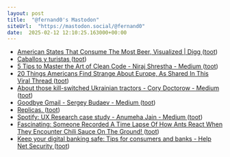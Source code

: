 ```yaml
---
layout: post
title:  "@fernand0's Mastodon"
siteUrl:  "https://mastodon.social/@fernand0"
date:  2025-02-12 12:10:25.163000+00:00
---
```

*  [American States That Consume The Most Beer, Visualized \| Digg ](https://digg.com/data-viz/link/which-us-state-consumes-the-most-beer-wQMAxF6Oo) ([toot](https://mastodon.social/@fernand0/113990842788201504))
*  [Caballos y turistas ](https://www.flickr.com/photos/fernand0/54316577070) ([toot](https://mastodon.social/@fernand0/113990767861388317))
*  [5 Tips to Master the Art of Clean Code - Niraj Shrestha - Medium ](https://mrshrestha.medium.com/5-tips-to-master-the-art-of-clean-code-cdd11a25b37) ([toot](https://mastodon.social/@fernand0/113990580266488464))
*  [20 Things Americans Find Strange About Europe, As Shared In This Viral Thread ](https://www.demilked.com/american-people-list-weird-european-things) ([toot](https://mastodon.social/@fernand0/113990487331530204))
*  [About those kill-switched Ukrainian tractors - Cory Doctorow - Medium ](https://doctorow.medium.com/about-those-kill-switched-ukrainian-tractors-bc93f471b9c) ([toot](https://mastodon.social/@fernand0/113990170109221019))
*  [Goodbye Gmail - Sergey Budaev - Medium ](https://medium.com/@sbudaev/goodbye-gmail-7849f8c23ba) ([toot](https://mastodon.social/@fernand0/113988587202043179))
*  [Replicas. ](https://avecesunafoto.wordpress.com/2025/02/11/replicas) ([toot](https://mastodon.social/@fernand0/113986728266211724))
*  [Spotify: UX Research case study - Anumeha Jain - Medium ](https://medium.com/@jainanumeha74/spotify-ux-research-case-study-68997acf20f) ([toot](https://mastodon.social/@fernand0/113986572126885613))
*  [Fascinating: Someone Recorded A Time Lapse Of How Ants React When They Encounter Chili Sauce On The Ground! ](https://worldstar.com/videos/wshh777VWiH1EcxDb2VW/fascinating-someone-recorded-a-time-lapse-of-how-ants-react-when-they-encounter-chili-sauce-on-the-ground#comment) ([toot](https://mastodon.social/@fernand0/113986376245142652))
*  [Keep your digital banking safe: Tips for consumers and banks - Help Net Security ](https://www.helpnetsecurity.com/2022/04/27/digital-banking-security/?ref=refin) ([toot](https://mastodon.social/@fernand0/113986110647107150))
